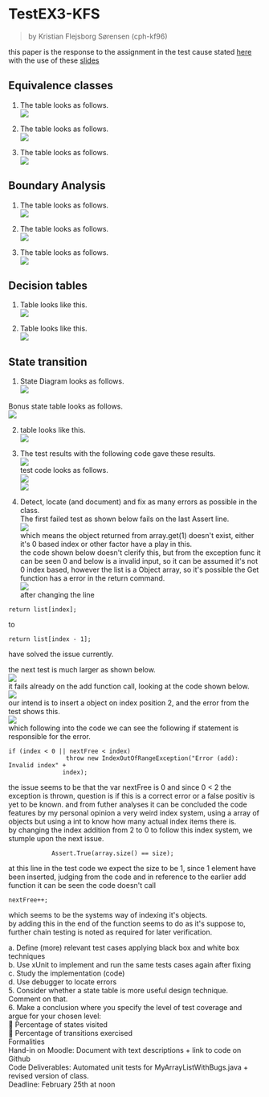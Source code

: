 # TestEX3-KFS
> by Kristian Flejsborg Sørensen (cph-kf96)

this paper is the response to the assignment in the test cause stated [here](https://github.com/datsoftlyngby/soft2018spring-test-teaching-material/blob/master/exercises/Test%20Case%20Exercises.pdf) with the use of these [slides](https://github.com/datsoftlyngby/soft2018spring-test-teaching-material/blob/master/slides/Test%20Design%20Techniques.pdf)

## Equivalence classes
1. The table looks as follows.   
![](https://i.gyazo.com/93b5525a2555c77c6747da4e18555184.png)   

2. The table looks as follows.   
![](https://i.gyazo.com/eee5bf1f42e8fc0d01aab01bcdfc4a07.png)   

3. The table looks as follows.   
![](https://i.gyazo.com/9a70386a722ce6641f5b92bde78fcd74.png)   

## Boundary Analysis
1. The table looks as follows.   
![](https://i.gyazo.com/43faec8a6a5e08db7b88cee4bce226b3.png)   

2. The table looks as follows.   
![](https://i.gyazo.com/13d162a1a683898ffc4250db3af6f8a1.png)   

3. The table looks as follows.   
![](https://i.gyazo.com/d7bf18c6208e8fa8b7707f9cf35870d4.png)   

## Decision tables
1. Table looks like this.   
![](https://i.gyazo.com/8dc91dfbc4605b46f1ca799b23452fa9.png)   

2. Table looks like this.   
![](https://i.gyazo.com/4b0a68585817ede34a25b638d4029ef0.png)

## State transition
1. State Diagram looks as follows.   
![](https://i.gyazo.com/e3bd4d547074f7548f51db61f6f8e856.png)   

Bonus state table looks as follows.   
![](https://i.gyazo.com/7f374133d32e31073ce59958e678fc02.png)

2. table looks like this.   
![](https://i.gyazo.com/f60801f4c59567e490a4d0b137f8c29a.png)   

3. The test results with the following code gave these results.   
![](https://i.gyazo.com/1aa06df757d51bcc8328ed02cafcb4ac.png)   
test code looks as follows.   
![](https://i.gyazo.com/5180c4fdda2582722803869b56e445a7.png)   
![](https://i.gyazo.com/1972f9b69948409e7456828837da8c45.png)   

4. Detect, locate (and document) and fix as many errors as possible in the class.   
The first failed test as shown below fails on the last Assert line.   
![](https://i.gyazo.com/19da23826626e690205dbe8643097114.png)   
which means the object returned from array.get(1) doesn't exist, either it's 0 based index or other factor have a play in this.   
the code shown below doesn't clerify this, but from the exception func it can be seen 0 and below is a invalid input, so it can be assumed it's not 0 index based, however the list is a Object array, so it's possible the Get function has a error in the return command.   
![](https://i.gyazo.com/71212cd097866fae01f52df93ccba8d6.png)   
after changing the line
```
return list[index];
```
to
```
return list[index - 1];
```
have solved the issue currently.   

the next test is much larger as shown below.   
![](https://i.gyazo.com/319ec1b43c337b8f72dd184d6471a0fb.png)   
it fails already on the add function call, looking at the code shown below.   
![](https://i.gyazo.com/24856de76b0b94da22bdc5736fcdcdc7.png)   
our intend is to insert a object on index position 2, and the error from the test shows this.   
![](https://i.gyazo.com/ca06eff51b73985a41fea3c99962068b.png)   
which following into the code we can see the following if statement is responsible for the error.   
```
if (index < 0 || nextFree < index)
                throw new IndexOutOfRangeException("Error (add): Invalid index" +
               index);
```
the issue seems to be that the var nextFree is 0 and since 0 < 2 the exception is thrown, question is if this is a correct error or a false positiv is yet to be known. and from futher analyses it can be concluded the code features by my personal opinion a very weird index system, using a array of objects but using a int to know how many actual index items there is.   
by changing the index addition from 2 to 0 to follow this index system, we stumple upon the next issue.   
```
            Assert.True(array.size() == size);
```
at this line in the test code we expect the size to be 1, since 1 element have been inserted, judging from the code and in reference to the earlier add function it can be seen the code doesn't call
```
nextFree++;
```
which seems to be the systems way of indexing it's objects.   
by adding this in the end of the function seems to do as it's suppose to, further chain testing is noted as required for later verification.   


a. Define (more) relevant test cases applying black box and white box techniques   
b. Use xUnit to implement and run the same tests cases again after fixing   
c. Study the implementation (code)   
d. Use debugger to locate errors   
5. Consider whether a state table is more useful design technique. Comment on that.   
6. Make a conclusion where you specify the level of test coverage and argue for your chosen level:   
 Percentage of states visited   
 Percentage of transitions exercised   
Formalities   
Hand-in on Moodle: Document with text descriptions + link to code on Github   
Code Deliverables: Automated unit tests for MyArrayListWithBugs.java + revised version of class.   
Deadline: February 25th at noon   
